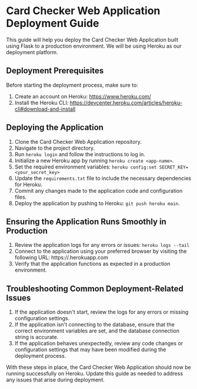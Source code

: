 
# Card Checker Web Application Deployment Guide

This guide will help you deploy the Card Checker Web Application built using Flask to a production environment. We will be using Heroku as our deployment platform.

## Deployment Prerequisites

Before starting the deployment process, make sure to:

1. Create an account on Heroku: https://www.heroku.com/
2. Install the Heroku CLI: https://devcenter.heroku.com/articles/heroku-cli#download-and-install

## Deploying the Application

1. Clone the Card Checker Web Application repository.
2. Navigate to the project directory.
3. Run `heroku login` and follow the instructions to log in.
4. Initialize a new Heroku app by running `heroku create <app-name>`.
5. Set the required environment variables: `heroku config:set SECRET_KEY=<your_secret_key>`
6. Update the `requirements.txt` file to include the necessary dependencies for Heroku.
7. Commit any changes made to the application code and configuration files.
8. Deploy the application by pushing to Heroku: `git push heroku main`.

## Ensuring the Application Runs Smoothly in Production

1. Review the application logs for any errors or issues: `heroku logs --tail`
2. Connect to the application using your preferred browser by visiting the following URL: https://<app-name>.herokuapp.com
3. Verify that the application functions as expected in a production environment.

## Troubleshooting Common Deployment-Related Issues

1. If the application doesn't start, review the logs for any errors or missing configuration settings.
2. If the application isn't connecting to the database, ensure that the correct environment variables are set, and the database connection string is accurate.
3. If the application behaves unexpectedly, review any code changes or configuration settings that may have been modified during the deployment process.

With these steps in place, the Card Checker Web Application should now be running successfully on Heroku. Update this guide as needed to address any issues that arise during deployment.

